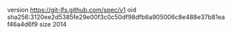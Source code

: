 version https://git-lfs.github.com/spec/v1
oid sha256:3120ee2d5385fe29e00f3c0c50df98dfb6a905006c8e488e37b81eaf46a4d6f9
size 2014
